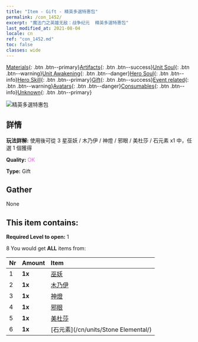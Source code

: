 ```yaml
---
title: "Item - Gift - 精英多選特惠包"
permalink: /con_1452/
excerpt: "魔法门之英雄无敌：战争纪元  精英多選特惠包"
last_modified_at: 2021-08-04
locale: cn
ref: "con_1452.md"
toc: false
classes: wide
---
```

 [Materials](/ItemsCN/){: .btn .btn--primary}[Artifacts](/ItemsCN/Artifacts/){: .btn .btn--success}[Unit Soul](/ItemsCN/UnitSoul/){: .btn .btn--warning}[Unit Awakening](/ItemsCN/UnitAwakening/){: .btn .btn--danger}[Hero Soul](/ItemsCN/HeroSoul/){: .btn .btn--info}[Hero Skill](/ItemsCN/HeroSkill/){: .btn .btn--primary}[Gift](/ItemsCN/Gift/){: .btn .btn--success}[Event related](/ItemsCN/Events/){: .btn .btn--warning}[Avatars](/ItemsCN/Avatars/){: .btn .btn--danger}[Consumables](/ItemsCN/Consumables/){: .btn .btn--info}[Unknown](/ItemsCN/Unknown/){: .btn .btn--primary}

 ![精英多選特惠包](/images/t/i_907066.png)

## 詳情
 **玩法詳解:** 使用後可從 3 星巫妖 / 木乃伊 / 神燈 / 邪眼 / 美杜莎 / 石元素 x1 中，任選 1 個獲得

 **Quality:** <span style="color: #DA70D6">OK</span>

 **Type:** Gift

## Gather

  None

## This item contains:

 **Required Level to open:** 1

 8 You would get **ALL** items  from:

  | Nr | Amount |     Item    |
  |:---|:-------|:------------|
  | 1 |  **1x** | [巫妖](/cn/units/Lich/) |  | 
  | 2 |  **1x** | [木乃伊](/cn/units/Mummy/) |  | 
  | 3 |  **1x** | [神燈](/cn/units/Genie/) |  | 
  | 4 |  **1x** | [邪眼](/cn/units/Beholder/) |  | 
  | 5 |  **1x** | [美杜莎](/cn/units/Medusa/) |  | 
  | 6 |  **1x** | [石元素](/cn/units/Stone Elemental/) |  | 
